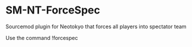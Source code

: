 # SM-NT-ForceSpec
Sourcemod plugin for Neotokyo that forces all players into spectator team

Use the command !forcespec

